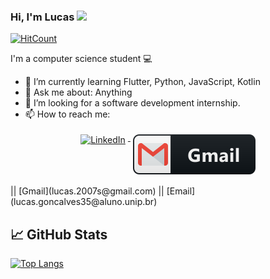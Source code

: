 ### Hi, I'm Lucas <img src="https://raw.githubusercontent.com/MartinHeinz/MartinHeinz/master/wave.gif" width="30px">
[![HitCount](http://hits.dwyl.com/WSixx/WSixx.svg)](http://hits.dwyl.com/WSixx/WSixx)

I'm a computer science student 💻

- 🌱 I’m currently learning Flutter, Python, JavaScript, Kotlin
- 💬 Ask me about: Anything
- 👯 I’m looking for a software development internship.
- 📫 How to reach me: 
<p align="center">
  
  <a href="https://www.linkedin.com/in/lucassgonçalves/">
      <img src="https://raw.githubusercontent.com/MikeCodesDotNET/MikeCodesDotNET/a8abbf37441f3253f74ea255a47f289208d7568c/Resources/linkedIn.svg" alt="LinkedIn" style="vertical-align:top; margin:4px">
  
  <a href="mailto:lucas.2007s@gmail.com">
      <img src="https://github.com/MikeCodesDotNET/ColoredBadges/blob/master/svg/social/gmail.svg" alt="Gmail" style="vertical-align:top; margin:4px">
    
</p>
  </a> || [Gmail](lucas.2007s@gmail.com) || [Email](lucas.goncalves35@aluno.unip.br)

## &#x1f4c8; GitHub Stats

[![Top Langs](https://github-readme-stats.vercel.app/api/top-langs/?username=WSixx&layout=compact)](https://github.com/anuraghazra/github-readme-stats)
